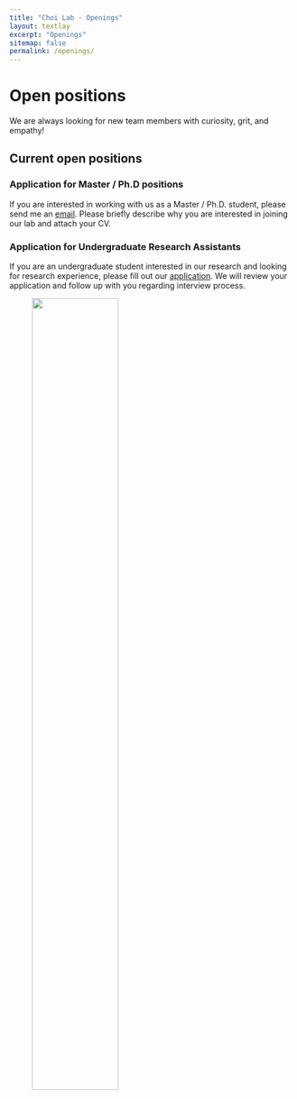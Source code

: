 ```yaml
---
title: "Choi Lab - Openings"
layout: textlay
excerpt: "Openings"
sitemap: false
permalink: /openings/
---
```


# Open positions

We are always looking for new team members with curiosity, grit, and empathy!


## Current open positions


### Application for Master / Ph.D positions

If you are interested in working with us as a Master / Ph.D. student, please send me an [email](mailto:koeun@vt.edu). Please briefly describe why you are interested in joining our lab and attach your CV. 


### Application for Undergraduate Research Assistants

If you are an undergraduate student interested in our research and looking for research experience, please fill out our [application](https://goo.gl/forms/zkxeYU0viXr62Bui1). We will review your application and follow up with you regarding interview process.  

<figure>
<img src="{{ site.url }}{{ site.baseurl }}/images/flyers/CoDeS_URAFlyer.png" width="60%">
</figure>

